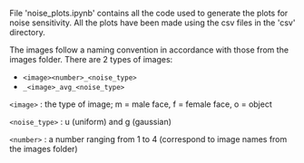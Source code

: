 File 'noise_plots.ipynb' contains all the code used to generate the plots for noise sensitivity. All the plots have
been made using the csv files in the 'csv' directory.

The images follow a naming convention in accordance with those from the images folder. There are 2 types of images:
- `<image><number>_<noise_type>`
- `_<image>_avg_<noise_type>`

`<image>` : the type of image; m = male face, f = female face, o = object

`<noise_type>` : u (uniform) and g (gaussian)

`<number>` : a number ranging from 1 to 4 (correspond to image names from the images folder)
